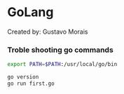 # GoLang

Created by: Gustavo Morais

### Troble shooting go commands
```sh
export PATH=$PATH:/usr/local/go/bin
```

```sh
go version
go run first.go
```